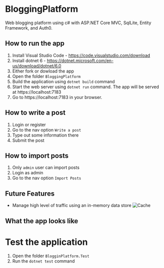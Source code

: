 
# BloggingPlatform
Web blogging platform using c# with ASP.NET Core MVC, SqlLite, Entity Framework, and Auth0.

## How to run the app 
1. Install Visual Studio Code - https://code.visualstudio.com/download
2. Install dotnet 6 - https://dotnet.microsoft.com/en-us/download/dotnet/6.0
3. Either fork or dowload the app
4. Open the folder `BloggingPlatform`
5. Build the application using `dotnet build` command
6. Start the web server using `dotnet run` command. The app will be served at https://localhost:7183
7. Go to https://localhost:7183 in your browser.

## How to write a post
1. Login or register
2. Go to the nav option `Write a post`
3. Type out some information there
4. Submit the post 

## How to import posts
1. Only `admin` user can import posts
2. Login as admin 
3. Go to the nav option `Import Posts`

## Future Features
- Manage high level of traffic using an in-memory data store
![Cache](https://user-images.githubusercontent.com/42942167/181866596-9c92e063-33a1-4116-9901-741094a62190.png)

## What the app looks like


# Test the application
1. Open the folder `BlogginPlatform.Test`
2. Run the `dotnet test` command
